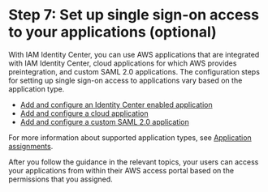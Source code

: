 # Step 7: Set up single sign\-on access to your applications \(optional\)<a name="set-up-single-sign-on-access-to-applications"></a>

With IAM Identity Center, you can use AWS applications that are integrated with IAM Identity Center, cloud applications for which AWS provides preintegration, and custom SAML 2\.0 applications\. The configuration steps for setting up single sign\-on access to applications vary based on the application type\. 
+ [Add and configure an Identity Center enabled application](awsapps.md#awsapps-add-config-app)
+ [Add and configure a cloud application](saasapps.md#saasapps-addconfigapp)
+ [Add and configure a custom SAML 2\.0 application](samlapps.md#addconfigcustomapp)

For more information about supported application types, see [Application assignments](manage-your-applications.md)\.

After you follow the guidance in the relevant topics, your users can access your applications from within their AWS access portal based on the permissions that you assigned\.